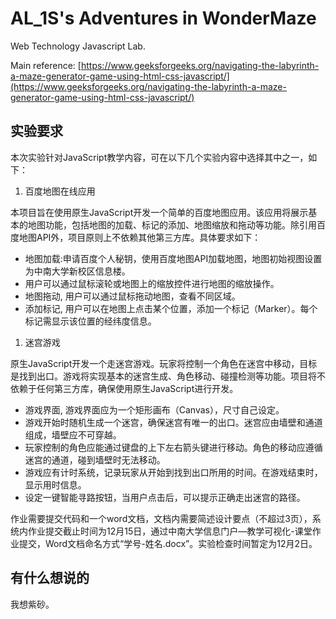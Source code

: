 # AL_1S's Adventures in WonderMaze
Web Technology Javascript Lab.

Main reference: [https://www.geeksforgeeks.org/navigating-the-labyrinth-a-maze-generator-game-using-html-css-javascript/](https://www.geeksforgeeks.org/navigating-the-labyrinth-a-maze-generator-game-using-html-css-javascript/)

## 实验要求

本次实验针对JavaScript教学内容，可在以下几个实验内容中选择其中之一，如下：

1. 百度地图在线应用

本项目旨在使用原生JavaScript开发一个简单的百度地图应用。该应用将展示基本的地图功能，包括地图的加载、标记的添加、地图缩放和拖动等功能。除引用百度地图API外，项目原则上不依赖其他第三方库。具体要求如下：
- 地图加载:申请百度个人秘钥，使用百度地图API加载地图，地图初始视图设置为中南大学新校区信息楼。
- 用户可以通过鼠标滚轮或地图上的缩放控件进行地图的缩放操作。
- 地图拖动, 用户可以通过鼠标拖动地图，查看不同区域。
- 添加标记, 用户可以在地图上点击某个位置，添加一个标记（Marker）。每个标记需显示该位置的经纬度信息。

1. 迷宫游戏

原生JavaScript开发一个走迷宫游戏。玩家将控制一个角色在迷宫中移动，目标是找到出口。游戏将实现基本的迷宫生成、角色移动、碰撞检测等功能。项目将不依赖于任何第三方库，确保使用原生JavaScript进行开发。
- 游戏界面, 游戏界面应为一个矩形画布（Canvas），尺寸自己设定。
- 游戏开始时随机生成一个迷宫，确保迷宫有唯一的出口。迷宫应由墙壁和通道组成，墙壁应不可穿越。
- 玩家控制的角色应能通过键盘的上下左右箭头键进行移动。角色的移动应遵循迷宫的通道，碰到墙壁时无法移动。
- 游戏应有计时系统，记录玩家从开始到找到出口所用的时间。在游戏结束时，显示用时信息。
- 设定一键智能寻路按钮，当用户点击后，可以提示正确走出迷宫的路径。

作业需要提交代码和一个word文档，文档内需要简述设计要点（不超过3页），系统内作业提交截止时间为12月15日，通过中南大学信息门户—教学可视化-课堂作业提交，Word文档命名方式“学号-姓名.docx”。实验检查时间暂定为12月2日。

## 有什么想说的

我想紫砂。